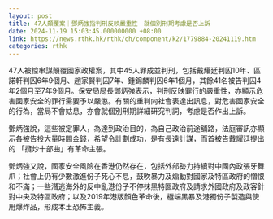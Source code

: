 ```yaml
---
layout: post
title: 47人顛覆案｜鄧炳強指判刑反映嚴重性　就個別刑期考慮是否上訴
date: 2024-11-19 15:03:45.000000000 +08:00
link: https://news.rthk.hk/rthk/ch/component/k2/1779884-20241119.htm
categories: rthk
---
```


47人被控串謀顛覆國家政權案，其中45人罪成並判刑，包括戴耀廷判囚10年、區諾軒判囚6年9個月、趙家賢判囚7年、鍾錦麟判囚6年1個月，其餘41名被告判囚4年2個月至7年9個月。保安局局長鄧炳強表示，判刑反映罪行的嚴重性，亦顯示危害國家安全的罪行需要予以嚴懲。有關的重判向社會表達出訊息，對危害國家安全的行為，當局不會姑息，亦會就個別刑期詳細研究判詞，考慮是否作出上訴。

鄧炳強說，這些被定罪人，為達到政治目的，為自己政治前途舖路，法庭審訊亦顯示各被告投大量時間金錢，希望令計劃成功，是有長遠計謀，而首被告戴耀廷提出的 「攬炒十部曲」有革命主張。

鄧炳強又說，國家安全風險在香港仍然存在，包括外部勢力持續對中國內政張牙舞爪；社會上仍有少數激進份子死心不息，鼓吹暴力及煽動對國家及特區政府的憎恨和不滿；一些潛逃海外的反中亂港份子不停抹黑特區政府及請求外國政府及政客針對中央及特區政府；以及2019年港版顏色革命後，極端黑暴及港獨份子製造與使用爆炸品，形成本土恐怖主義。
